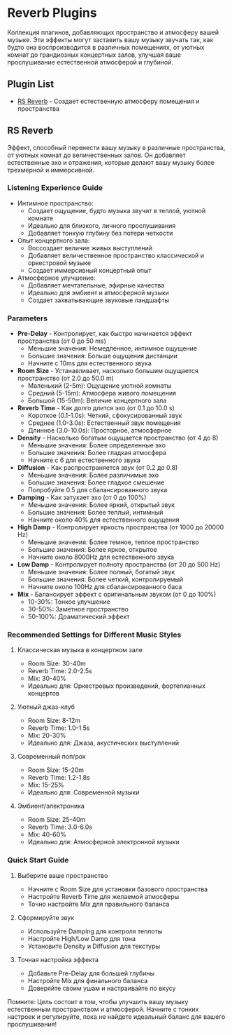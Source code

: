 # Reverb Plugins

Коллекция плагинов, добавляющих пространство и атмосферу вашей музыке. Эти эффекты могут заставить вашу музыку звучать так, как будто она воспроизводится в различных помещениях, от уютных комнат до грандиозных концертных залов, улучшая ваше прослушивание естественной атмосферой и глубиной.

## Plugin List

- [RS Reverb](#rs-reverb) - Создает естественную атмосферу помещения и пространства

## RS Reverb

Эффект, способный перенести вашу музыку в различные пространства, от уютных комнат до величественных залов. Он добавляет естественные эхо и отражения, которые делают вашу музыку более трехмерной и иммерсивной.

### Listening Experience Guide
- Интимное пространство:
  - Создает ощущение, будто музыка звучит в теплой, уютной комнате
  - Идеально для близкого, личного прослушивания
  - Добавляет тонкую глубину без потери четкости
- Опыт концертного зала:
  - Воссоздает величие живых выступлений
  - Добавляет величественное пространство классической и оркестровой музыке
  - Создает иммерсивный концертный опыт
- Атмосферное улучшение:
  - Добавляет мечтательные, эфирные качества
  - Идеально для эмбиент и атмосферной музыки
  - Создает захватывающие звуковые ландшафты

### Parameters
- **Pre-Delay** - Контролирует, как быстро начинается эффект пространства (от 0 до 50 ms)
  - Меньшие значения: Немедленное, интимное ощущение
  - Большие значения: Больше ощущения дистанции
  - Начните с 10ms для естественного звука
- **Room Size** - Устанавливает, насколько большим ощущается пространство (от 2.0 до 50.0 m)
  - Маленький (2-5m): Ощущение уютной комнаты
  - Средний (5-15m): Атмосфера живого помещения
  - Большой (15-50m): Величие концертного зала
- **Reverb Time** - Как долго длится эхо (от 0.1 до 10.0 s)
  - Короткое (0.1-1.0s): Четкий, сфокусированный звук
  - Среднее (1.0-3.0s): Естественный звук помещения
  - Длинное (3.0-10.0s): Просторное, атмосферное
- **Density** - Насколько богатым ощущается пространство (от 4 до 8)
  - Меньшие значения: Более определенные эхо
  - Большие значения: Более гладкая атмосфера
  - Начните с 6 для естественного звука
- **Diffusion** - Как распространяется звук (от 0.2 до 0.8)
  - Меньшие значения: Более различимые эхо
  - Большие значения: Более гладкое смешение
  - Попробуйте 0.5 для сбалансированного звука
- **Damping** - Как затухает эхо (от 0 до 100%)
  - Меньшие значения: Более яркий, открытый звук
  - Большие значения: Более теплый, интимный
  - Начните около 40% для естественного ощущения
- **High Damp** - Контролирует яркость пространства (от 1000 до 20000 Hz)
  - Меньшие значения: Более темное, теплое пространство
  - Большие значения: Более яркое, открытое
  - Начните около 8000Hz для естественного звука
- **Low Damp** - Контролирует полноту пространства (от 20 до 500 Hz)
  - Меньшие значения: Более полный, богатый звук
  - Большие значения: Более четкий, контролируемый
  - Начните около 100Hz для сбалансированного баса
- **Mix** - Балансирует эффект с оригинальным звуком (от 0 до 100%)
  - 10-30%: Тонкое улучшение
  - 30-50%: Заметное пространство
  - 50-100%: Драматический эффект

### Recommended Settings for Different Music Styles

1. Классическая музыка в концертном зале
   - Room Size: 30-40m
   - Reverb Time: 2.0-2.5s
   - Mix: 30-40%
   - Идеально для: Оркестровых произведений, фортепианных концертов

2. Уютный джаз-клуб
   - Room Size: 8-12m
   - Reverb Time: 1.0-1.5s
   - Mix: 20-30%
   - Идеально для: Джаза, акустических выступлений

3. Современный поп/рок
   - Room Size: 15-20m
   - Reverb Time: 1.2-1.8s
   - Mix: 15-25%
   - Идеально для: Современной музыки

4. Эмбиент/электроника
   - Room Size: 25-40m
   - Reverb Time: 3.0-6.0s
   - Mix: 40-60%
   - Идеально для: Атмосферной электронной музыки

### Quick Start Guide

1. Выберите ваше пространство
   - Начните с Room Size для установки базового пространства
   - Настройте Reverb Time для желаемой атмосферы
   - Точно настройте Mix для правильного баланса

2. Сформируйте звук
   - Используйте Damping для контроля теплоты
   - Настройте High/Low Damp для тона
   - Установите Density и Diffusion для текстуры

3. Точная настройка эффекта
   - Добавьте Pre-Delay для большей глубины
   - Настройте Mix для финального баланса
   - Доверяйте своим ушам и настраивайте по вкусу

Помните: Цель состоит в том, чтобы улучшить вашу музыку естественным пространством и атмосферой. Начните с тонких настроек и регулируйте, пока не найдете идеальный баланс для вашего прослушивания!